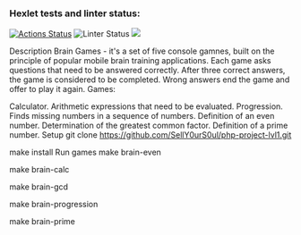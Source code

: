 ### Hexlet tests and linter status:
[![Actions Status](https://github.com/MaksHaks/php-project-lvl1/workflows/hexlet-check/badge.svg)](https://github.com/MaksHaks/php-project-lvl1/actions)
![Linter Status](https://github.com/MaksHaks/php-project-lvl1/actions/workflows/github-actions-demo.yml/badge.svg)
<a href="https://codeclimate.com/github/codeclimate/codeclimate/maintainability"><img src="https://api.codeclimate.com/v1/badges/a99a88d28ad37a79dbf6/maintainability" /></a>

Description
Brain Games - it's a set of five console gamnes, built on the principle of popular mobile brain training applications. Each game asks questions that need to be answered correctly. After three correct answers, the game is considered to be completed. Wrong answers end the game and offer to play it again. Games:

Calculator. Arithmetic expressions that need to be evaluated.
Progression. Finds missing numbers in a sequence of numbers.
Definition of an even number.
Determination of the greatest common factor.
Definition of a prime number.
Setup
git clone https://github.com/SellY0urS0ul/php-project-lvl1.git

make install
Run games
make brain-even

make brain-calc

make brain-gcd

make brain-progression

make brain-prime
